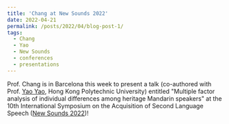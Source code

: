 ```yaml
---
title: 'Chang at New Sounds 2022'
date: 2022-04-21
permalink: /posts/2022/04/blog-post-1/
tags:
  - Chang
  - Yao
  - New Sounds
  - conferences
  - presentations
---
```


Prof. Chang is in Barcelona this week to present a talk (co-authored with Prof. <a href="https://sites.google.com/view/yao-yao-linguistics/" target="_blank">Yao Yao</a>, Hong Kong Polytechnic University) entitled "Multiple factor analysis of individual differences among heritage Mandarin speakers" at the 10th International Symposium on the Acquisition of Second Language Speech (<a href="https://www.ub.edu/newsounds2022/" target="_blank">New Sounds 2022</a>)!

